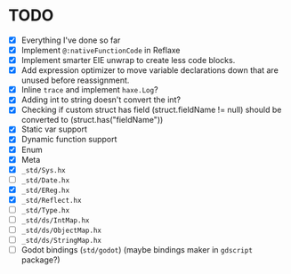# TODO

 - [x] Everything I've done so far
 - [x] Implement `@:nativeFunctionCode` in Reflaxe
 - [x] Implement smarter EIE unwrap to create less code blocks.
 - [x] Add expression optimizer to move variable declarations down that are unused before reassignment.
 - [x] Inline `trace` and implement `haxe.Log`?
 - [x] Adding int to string doesn't convert the int?
 - [x] Checking if custom struct has field (struct.fieldName != null) should be converted to (struct.has("fieldName"))
 - [x] Static var support
 - [x] Dynamic function support
 - [x] Enum
 - [x] Meta
 - [x] `_std/Sys.hx`
 - [ ] `_std/Date.hx`
 - [x] `_std/EReg.hx`
 - [x] `_std/Reflect.hx`
 - [ ] `_std/Type.hx`
 - [ ] `_std/ds/IntMap.hx`
 - [ ] `_std/ds/ObjectMap.hx`
 - [ ] `_std/ds/StringMap.hx`
 - [ ] Godot bindings (`std/godot`) (maybe bindings maker in `gdscript` package?)
